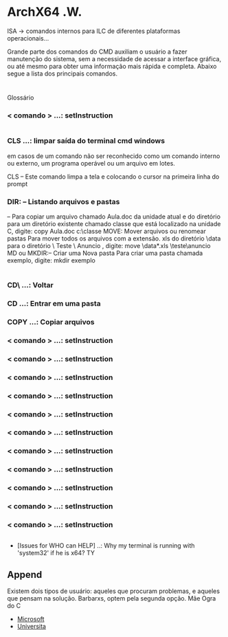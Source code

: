 # ArchX64 .W.
ISA -> comandos internos para ILC de diferentes plataformas operacionais...

Grande parte dos comandos do CMD auxiliam o usuário a fazer manutenção
do sistema, sem a necessidade de acessar a interface gráfica, ou até mesmo para
obter uma informação mais rápida e completa. 
Abaixo segue a lista dos principais comandos.
#
Glossário 
### < comando > ...: setInstruction
#
### CLS ...: limpar saída do terminal cmd windows

em casos de um comando não ser reconhecido como um comando interno
ou externo, um programa operável ou um arquivo em lotes.

CLS – Este comando limpa a tela e colocando o cursor na primeira linha do prompt

### DIR: – Listando arquivos e pastas
– 
Para copiar um arquivo chamado Aula.doc da unidade atual e do diretório
para um diretório existente chamado classe que está localizado na unidade C,
digite: copy Aula.doc c:\classe
MOVE: Mover arquivos ou renomear pastas
Para mover todos os arquivos com a extensão. xls do diretório \data para o
diretório \ Teste \ Anuncio , digite: move \data\*.xls \teste\anuncio\
MD ou MKDIR:– Criar uma Nova pasta
Para criar uma pasta chamada exemplo, digite: mkdir exemplo
#
### CD\ ...: Voltar 
### CD ...: Entrar em uma pasta
### COPY ...: Copiar arquivos

### < comando > ...: setInstruction
### < comando > ...: setInstruction
### < comando > ...: setInstruction
### < comando > ...: setInstruction
### < comando > ...: setInstruction
### < comando > ...: setInstruction
### < comando > ...: setInstruction
### < comando > ...: setInstruction
### < comando > ...: setInstruction
### < comando > ...: setInstruction
### < comando > ...: setInstruction

























<img buff buff buff>


* [Issues for WHO can HELP] ..: Why my terminal is running with 'system32' if he is x64? TY

## Append
Existem dois tipos de usuário: aqueles que procuram problemas, e aqueles que pensam na solução. Barbarxs, optem pela segunda opção. Mãe Ogra do C
* [Microsoft](https://docs.microsoft.com/pt-br/windows-server/administration/windows-commands/diskpart) 
* [Universita](https://www.ufsm.br/app/uploads/sites/762/2021/05/Principais-comandos-do-prompt-do-Windows-CMD.pdf)

